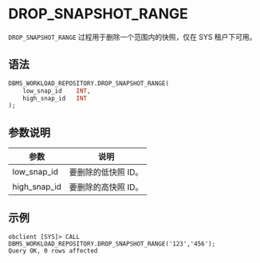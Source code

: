 # DROP_SNAPSHOT_RANGE

`DROP_SNAPSHOT_RANGE` 过程用于删除一个范围内的快照，仅在 SYS 租户下可用。

## 语法

```sql
DBMS_WORKLOAD_REPOSITORY.DROP_SNAPSHOT_RANGE(
    low_snap_id    INT,
    high_snap_id   INT
);
```

## 参数说明

| **参数** | **说明** |
| --- | --- |
| low_snap_id | 要删除的低快照 ID。 |
| high_snap_id | 要删除的高快照 ID。 |

## 示例

```shell
obclient [SYS]> CALL DBMS_WORKLOAD_REPOSITORY.DROP_SNAPSHOT_RANGE('123','456');
Query OK, 0 rows affected
```
